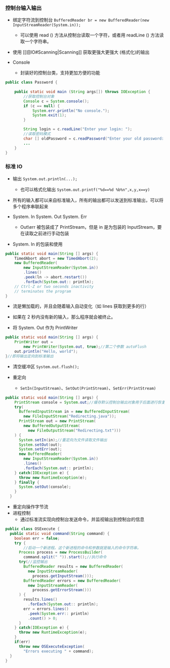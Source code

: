 ### 控制台输入输出

- 绑定字符流到控制台 `BufferedReader br = new BufferedReader(new InputStreamReader(System.in));`
  - 可以使用 read () 方法从控制台读取一个字符，或者用 readLine () 方法读取一个字符串。

- 使用 [[旧IO#Scanning|Scanning]] 获取更强大更强大 (格式化)的输出

- Console
  - 封装好的控制台类，支持更加方便的功能
```java
public class Password {
    
    public static void main (String args[]) throws IOException {
		//获取控制台对象
        Console c = System.console();
        if (c == null) {
            System.err.println("No console.");
            System.exit(1);
        }

        String login = c.readLine("Enter your login: ");
        //读取密码模式
        char [] oldPassword = c.readPassword("Enter your old password: ");
        ...
    }
}
```

### 标准 IO

- 输出 `System.out.println(...);`
  - 也可以格式化输出 `System.out.printf("%d==%d %b%n",x,y,x==y)`

- 所有的输入都可以来自标准输入，所有的输出都可以发送到标准输出，可以将多个程序串联起来
- System. In System. Out System. Err
  - Out\err 被包装成了 PrintStream，但是 in 是为包装的 InputStream，要在读取之前进行手动包装
- System. In 的包装和使用
``` java
public static void main(String [] args) {
    TimedAbort abort = new TimedAbort(2);
    new BufferedReader(
        new InputStreamReader(System.in))
        .lines()
        .peek(ln -> abort.restart())
        .forEach(System.out:: println);
    // Ctrl-Z or two seconds inactivity
    // terminates the program
}
```

- 流是懒加载的，并且会随着输入自动变化（如 lines 获取到更多的行）
- 如果在 2 秒内没有新的输入，那么程序就会被终止。

- 将 System. Out 作为 PrintWriter
``` java
public static void main(String [] args) {
    PrintWriter out =
        new PrintWriter(System.out, true);//第二个参数 autoFlush
    out.println("Hello, world");
}//即将输出定向到标准输出
```
- 清空缓冲区 `System.out.flush();`

- 重定向
  - `SetIn(InputStream)`、`SetOut(PrintStream)`、`SetErr(PrintStream)`
``` java
public static void main(String [] args) {
    PrintStream console = System.out;//缓存默认控制台输出对象用于后面进行恢复
    try(
      BufferedInputStream in = new BufferedInputStream(
        new FileInputStream("Redirecting.java"));
      PrintStream out = new PrintStream(
        new BufferedOutputStream(
          new FileOutputStream("Redirecting.txt")))
    ) {
      System.setIn(in);//重定向为文件读取文件输出
      System.setOut(out);
      System.setErr(out);
      new BufferedReader(
        new InputStreamReader(System.in))
        .lines()
        .forEach(System.out:: println);
    } catch(IOException e) {
      throw new RuntimeException(e);
    } finally {
      System.setOut(console);
    }
  }
```

- 重定向操作字节流
- 进程控制
  - 通过标准流实现向控制台发送命令，并监视输出到控制台的信息
``` java
public class OSExecute {
  public static void command(String command) {
    boolean err = false;
    try {
        //启动一个新进程。这个新进程的命令和参数就是输入的命令字符串。
      Process process = new ProcessBuilder(
        command.split(" ")).start();//执行命令
      try(//监控输出
        BufferedReader results = new BufferedReader(
          new InputStreamReader(
            process.getInputStream()));
        BufferedReader errors = new BufferedReader(
          new InputStreamReader(
            process.getErrorStream()))
      ) {
        results.lines()
          .forEach(System.out:: println);
        err = errors.lines()
          .peek(System.err:: println)
          .count() > 0;
      }
    } catch(IOException e) {
      throw new RuntimeException(e);
    }
    if(err)
      throw new OSExecuteException(
        "Errors executing " + command);
  }
}
```
